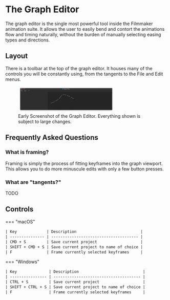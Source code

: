 # The Graph Editor
The graph editor is the single most powerful tool inside the Filmmaker animation suite. It allows the user to easily bend and contort the animations flow and timing naturally, without the burden of manually selecting easing types and directions.

## Layout
There is a toolbar at the top of the graph editor. It houses many of the controls you will be constantly using, from the
tangents to the File and Edit menus.

<figure>
  <img src="../assets/images/Graph_Editor.png" width="300" />
  <figcaption>Early Screenshot of the Graph Editor. Everything shown is subject to large changes.</figcaption>
</figure>

## Frequently Asked Questions

### What is framing?
Framing is simply the process of fitting keyframes into the graph viewport. This allows you to do more minuscule edits
with only a few button presses.

### What are "tangents?"
TODO

## Controls

=== "macOS"

    | Key             | Description                            |
    | --------------- | -------------------------------------- |
    | CMD + S         | Save current project                   |
    | SHIFT + CMD + S | Save current project to name of choice |
    | F               | Frame currently selected keyframes     |
    
=== "Windows"

    | Key              | Description                            |
    | ---------------- | -------------------------------------- |
    | CTRL + S         | Save current project                   |
    | SHIFT + CTRL + S | Save current project to name of choice |
    | F                | Frame currently selected keyframes     |
